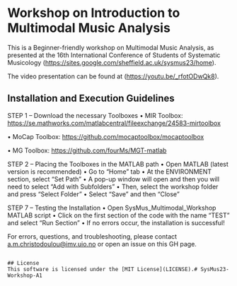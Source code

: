 # Workshop on Introduction to Multimodal Music Analysis 

This is a Beginner-friendly workshop on Multimodal Music Analysis, as presented at the 16th International Conference of Students of Systematic Musicology (https://sites.google.com/sheffield.ac.uk/sysmus23/home). 

The video presentation can be found at (https://youtu.be/_rfotODwQk8).

## Installation and Execution Guidelines

STEP 1 – Download the necessary Toolboxes
•	MIR Toolbox: https://se.mathworks.com/matlabcentral/fileexchange/24583-mirtoolbox

•	MoCap Toolbox: https://github.com/mocaptoolbox/mocaptoolbox

•	MG Toolbox: https://github.com/fourMs/MGT-matlab

STEP 2 – Placing the Toolboxes in the MATLAB path
•	Open MATLAB (latest version is recommended)
•	Go to “Home” tab
•	At the ENVIRONMENT section, select “Set Path”
•	A pop-up window will open and then you will need to select “Add with Subfolders”
•	Then, select the workshop folder and press “Select Folder”
•	Select “Save” and then “Close”

STEP 7 – Testing the Installation
•	Open SysMus_Multimodal_Workshop MATLAB script 
•	Click on the first section of the code with the name “TEST” and select “Run Section”
•	If no errors occur, the installation is successful!

For errors, questions, and troubleshooting, please contact a.m.christodoulou@imv.uio.no or open an issue on this GH page.

```

## License
This software is licensed under the [MIT License](LICENSE).# SysMus23-Workshop-A1
